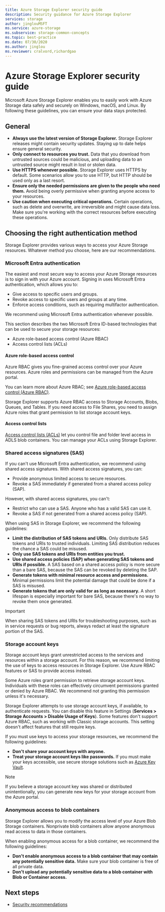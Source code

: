 ```yaml
---
title: Azure Storage Explorer security guide
description: Security guidance for Azure Storage Explorer
services: storage
author: jinglouMSFT
ms.service: azure-storage
ms.subservice: storage-common-concepts
ms.topic: best-practice
ms.date: 07/30/2020
ms.author: jinglou
ms.reviewer: cralvord,richardgao
---
```


# Azure Storage Explorer security guide

Microsoft Azure Storage Explorer enables you to easily work with Azure Storage data safely and securely on Windows, macOS, and Linux. By following these guidelines, you can ensure your data stays protected.

## General

- **Always use the latest version of Storage Explorer.** Storage Explorer releases might contain security updates. Staying up to date helps ensure general security.
- **Only connect to resources you trust.** Data that you download from untrusted sources could be malicious, and uploading data to an untrusted source might result in lost or stolen data.
- **Use HTTPS whenever possible.** Storage Explorer uses HTTPS by default. Some scenarios allow you to use HTTP, but HTTP should be used only as a last resort.
- **Ensure only the needed permissions are given to the people who need them.** Avoid being overly permissive when granting anyone access to your resources.
- **Use caution when executing critical operations.** Certain operations, such as delete and overwrite, are irreversible and might cause data loss. Make sure you're working with the correct resources before executing these operations.

## Choosing the right authentication method

Storage Explorer provides various ways to access your Azure Storage resources. Whatever method you choose, here are our recommendations.

<a name='azure-ad-authentication'></a>

### Microsoft Entra authentication

The easiest and most secure way to access your Azure Storage resources is to sign in with your Azure account. Signing in uses Microsoft Entra authentication, which allows you to:

- Give access to specific users and groups.
- Revoke access to specific users and groups at any time.
- Enforce access conditions, such as requiring multifactor authentication.

We recommend using Microsoft Entra authentication whenever possible.

This section describes the two Microsoft Entra ID-based technologies that can be used to secure your storage resources:
- Azure role-based access control (Azure RBAC)
- Access control lists (ACLs)

#### Azure role-based access control

Azure RBAC gives you fine-grained access control over your Azure resources. Azure roles and permissions can be managed from the Azure portal.

You can learn more about Azure RBAC; see [Azure role-based access control (Azure RBAC)](../../role-based-access-control/overview.md).

Storage Explorer supports Azure RBAC access to Storage Accounts, Blobs, Queues, and Tables. If you need access to File Shares, you need to assign Azure roles that grant permission to list storage account keys.

#### Access control lists

[Access control lists (ACLs)](../blobs/data-lake-storage-access-control.md) let you control file and folder level access in ADLS blob containers. You can manage your ACLs using Storage Explorer.

### Shared access signatures (SAS)

If you can't use Microsoft Entra authentication, we recommend using shared access signatures. With shared access signatures, you can:

- Provide anonymous limited access to secure resources.
- Revoke a SAS immediately if generated from a shared access policy (SAP).

However, with shared access signatures, you can't:

- Restrict who can use a SAS. Anyone who has a valid SAS can use it.
- Revoke a SAS if not generated from a shared access policy (SAP).

When using SAS in Storage Explorer, we recommend the following guidelines:

- **Limit the distribution of SAS tokens and URIs.** Only distribute SAS tokens and URIs to trusted individuals. Limiting SAS distribution reduces the chance a SAS could be misused.
- **Only use SAS tokens and URIs from entities you trust.**
- **Use shared access policies (SAP) when generating SAS tokens and URIs if possible.** A SAS based on a shared access policy is more secure than a bare SAS, because the SAS can be revoked by deleting the SAP.
- **Generate tokens with minimal resource access and permissions.** Minimal permissions limit the potential damage that could be done if a SAS is misused.
- **Generate tokens that are only valid for as long as necessary.** A short lifespan is especially important for bare SAS, because there's no way to revoke them once generated.

> [!IMPORTANT]
> When sharing SAS tokens and URIs for troubleshooting purposes, such as in service requests or bug reports, always redact at least the signature portion of the SAS.

### Storage account keys

Storage account keys grant unrestricted access to the services and resources within a storage account. For this reason, we recommend limiting the use of keys to access resources in Storage Explorer. Use Azure RBAC features or SAS to provide access instead.

Some Azure roles grant permission to retrieve storage account keys. Individuals with these roles can effectively circumvent permissions granted or denied by Azure RBAC. We recommend not granting this permission unless it's necessary.

Storage Explorer attempts to use storage account keys, if available, to authenticate requests. You can disable this feature in Settings (**Services > Storage Accounts > Disable Usage of Keys**). Some features don't support Azure RBAC, such as working with Classic storage accounts. This setting doesn't affect features that still require keys.

If you must use keys to access your storage resources, we recommend the following guidelines:

- **Don't share your account keys with anyone.**
- **Treat your storage account keys like passwords.** If you must make your keys accessible, use secure storage solutions such as [Azure Key Vault](https://azure.microsoft.com/services/key-vault/).

> [!NOTE]
> If you believe a storage account key was shared or distributed unintentionally, you can generate new keys for your storage account from the Azure portal.

### Anonymous access to blob containers

Storage Explorer allows you to modify the access level of your Azure Blob Storage containers. Nonprivate blob containers allow anyone anonymous read access to data in those containers.

When enabling anonymous access for a blob container, we recommend the following guidelines:

- **Don't enable anonymous access to a blob container that may contain any potentially sensitive data.** Make sure your blob container is free of all private data.
- **Don't upload any potentially sensitive data to a blob container with Blob or Container access.**

## Next steps

- [Security recommendations](../blobs/security-recommendations.md)
